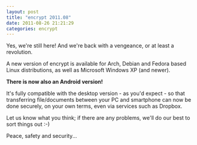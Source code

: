 ```yaml
---
layout: post
title: "encrypt 2011.08"
date: 2011-08-26 21:21:29
categories: encrypt
---
```

Yes, we're still here! And we're back with a vengeance, or at least a revolution.

A new version of encrypt is available for Arch, Debian and Fedora based Linux distributions, as well as Microsoft Windows XP (and newer).

**There is now also an Android version!**

It's fully compatible with the desktop version - as you'd expect - so that transferring file/documents between your PC and smartphone can now be done securely, on your own terms, even via services such as Dropbox.

Let us know what you think; if there are any problems, we'll do our best to sort things out :-)

Peace, safety and security...

